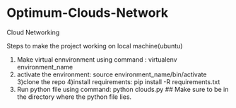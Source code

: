 # Optimum-Clouds-Network
Cloud Networking

Steps  to make the project working on local machine(ubuntu)
1) Make virtual ennvironment using command :
virtualenv environment_name
2) activate the environment:
source environment_name/bin/activate
3)clone the repo
4)install requirements:
pip install -R requirements.txt
5) Run python file using command:
python clouds.py  ## Make sure to be in the directory where the python file lies.
